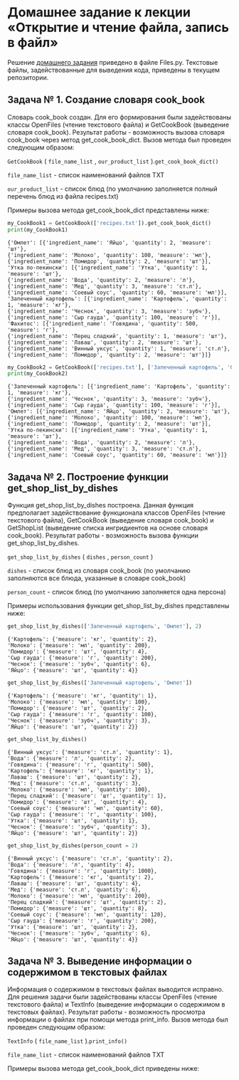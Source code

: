 # Домашнее задание к лекции «Открытие и чтение файла, запись в файл»

Решение [домашнего задания](https://github.com/netology-code/py-homeworks-basic/tree/master/7.files) приведено в файле Files.py. Текстовые файлы, задействованные для выведения кода, приведены в текущем репозитории.

## Задача № 1. Создание словаря cook_book
Словарь cook_book создан. Для его формирования были задействованы классы OpenFiles (чтение текстового файла) и GetCookBook (выведение словаря cook_book). Результат работы - возможность вызова словаря cook_book через метод get_cook_book_dict. Вызов метода был проведен следующим образом:

```GetCookBook``` ( ```file_name_list``` , ```our_product_list``` ).```get_cook_book_dict()```

```file_name_list``` - список наименований файлов TXT

```our_product_list``` - список блюд (по умолчанию заполняется полный перечень блюд из файла recipes.txt)

Примеры вызова метода get_cook_book_dict представлены ниже:

```python
my_CookBook1 = GetCookBook(['recipes.txt']).get_cook_book_dict()
print(my_CookBook1)
```
```
{'Омлет': [{'ingredient_name': 'Яйцо', 'quantity': 2, 'measure': 'шт'},
{'ingredient_name': 'Молоко', 'quantity': 100, 'measure': 'мл'},
{'ingredient_name': 'Помидор', 'quantity': 2, 'measure': 'шт'}],
'Утка по-пекински': [{'ingredient_name': 'Утка', 'quantity': 1, 'measure': 'шт'},
{'ingredient_name': 'Вода', 'quantity': 2, 'measure': 'л'},
{'ingredient_name': 'Мед', 'quantity': 3, 'measure': 'ст.л'},
{'ingredient_name': 'Соевый соус', 'quantity': 60, 'measure': 'мл'}],
'Запеченный картофель': [{'ingredient_name': 'Картофель', 'quantity': 1, 'measure': 'кг'},
{'ingredient_name': 'Чеснок', 'quantity': 3, 'measure': 'зубч'},
{'ingredient_name': 'Сыр гауда', 'quantity': 100, 'measure': 'г'}],
'Фахитос': [{'ingredient_name': 'Говядина', 'quantity': 500, 'measure': 'г'},
{'ingredient_name': 'Перец сладкий', 'quantity': 1, 'measure': 'шт'},
{'ingredient_name': 'Лаваш', 'quantity': 2, 'measure': 'шт'},
{'ingredient_name': 'Винный уксус', 'quantity': 1, 'measure': 'ст.л'},
{'ingredient_name': 'Помидор', 'quantity': 2, 'measure': 'шт'}]}
```
```python
my_CookBook2 = GetCookBook(['recipes.txt'], ['Запеченный картофель', 'Омлет', 'Утка по-пекински']).get_cook_book_dict()
print(my_CookBook2)
```
```
{'Запеченный картофель': [{'ingredient_name': 'Картофель', 'quantity': 1, 'measure': 'кг'},
{'ingredient_name': 'Чеснок', 'quantity': 3, 'measure': 'зубч'},
{'ingredient_name': 'Сыр гауда', 'quantity': 100, 'measure': 'г'}],
'Омлет': [{'ingredient_name': 'Яйцо', 'quantity': 2, 'measure': 'шт'},
{'ingredient_name': 'Молоко', 'quantity': 100, 'measure': 'мл'},
{'ingredient_name': 'Помидор', 'quantity': 2, 'measure': 'шт'}],
'Утка по-пекински': [{'ingredient_name': 'Утка', 'quantity': 1, 'measure': 'шт'},
{'ingredient_name': 'Вода', 'quantity': 2, 'measure': 'л'},
{'ingredient_name': 'Мед', 'quantity': 3, 'measure': 'ст.л'},
{'ingredient_name': 'Соевый соус', 'quantity': 60, 'measure': 'мл'}]}
```

## Задача № 2. Построение функции get_shop_list_by_dishes
Функция get_shop_list_by_dishes построена. Данная функция предполагает задействование функционала классов OpenFiles (чтение текстового файла), GetCookBook (выведение словаря cook_book) и GetShopList (выведение списка ингридиентов на основе словаря cook_book). Результат работы - возможность вызова функции get_shop_list_by_dishes.

```get_shop_list_by_dishes``` ( ```dishes``` , ```person_count``` )

```dishes``` - список блюд из словаря cook_book (по умолчанию заполняются все блюда, указанные в словаре cook_book)

```person_count``` - список блюд (по умолчанию заполняется одна персона)

Примеры использования функции get_shop_list_by_dishes представлены ниже:
```python
get_shop_list_by_dishes(['Запеченный картофель', 'Омлет'], 2)
```
```
{'Картофель': {'measure': 'кг', 'quantity': 2},
'Молоко': {'measure': 'мл', 'quantity': 200},
'Помидор': {'measure': 'шт', 'quantity': 4},
'Сыр гауда': {'measure': 'г', 'quantity': 200},
'Чеснок': {'measure': 'зубч', 'quantity': 6},
'Яйцо': {'measure': 'шт', 'quantity': 4}}
```
```python
get_shop_list_by_dishes(['Запеченный картофель', 'Омлет'])
```
```
{'Картофель': {'measure': 'кг', 'quantity': 1},
'Молоко': {'measure': 'мл', 'quantity': 100},
'Помидор': {'measure': 'шт', 'quantity': 2},
'Сыр гауда': {'measure': 'г', 'quantity': 100},
'Чеснок': {'measure': 'зубч', 'quantity': 3},
'Яйцо': {'measure': 'шт', 'quantity': 2}}
```
```python
get_shop_list_by_dishes()
```
```
{'Винный уксус': {'measure': 'ст.л', 'quantity': 1},
'Вода': {'measure': 'л', 'quantity': 2},
'Говядина': {'measure': 'г', 'quantity': 500},
'Картофель': {'measure': 'кг', 'quantity': 1},
'Лаваш': {'measure': 'шт', 'quantity': 2},
'Мед': {'measure': 'ст.л', 'quantity': 3},
'Молоко': {'measure': 'мл', 'quantity': 100},
'Перец сладкий': {'measure': 'шт', 'quantity': 1},
'Помидор': {'measure': 'шт', 'quantity': 4},
'Соевый соус': {'measure': 'мл', 'quantity': 60},
'Сыр гауда': {'measure': 'г', 'quantity': 100},
'Утка': {'measure': 'шт', 'quantity': 1},
'Чеснок': {'measure': 'зубч', 'quantity': 3},
'Яйцо': {'measure': 'шт', 'quantity': 2}}
```
```python
get_shop_list_by_dishes(person_count = 2)
```
```
{'Винный уксус': {'measure': 'ст.л', 'quantity': 2},
'Вода': {'measure': 'л', 'quantity': 4},
'Говядина': {'measure': 'г', 'quantity': 1000},
'Картофель': {'measure': 'кг', 'quantity': 2},
'Лаваш': {'measure': 'шт', 'quantity': 4},
'Мед': {'measure': 'ст.л', 'quantity': 6},
'Молоко': {'measure': 'мл', 'quantity': 200},
'Перец сладкий': {'measure': 'шт', 'quantity': 2},
'Помидор': {'measure': 'шт', 'quantity': 8},
'Соевый соус': {'measure': 'мл', 'quantity': 120},
'Сыр гауда': {'measure': 'г', 'quantity': 200},
'Утка': {'measure': 'шт', 'quantity': 2},
'Чеснок': {'measure': 'зубч', 'quantity': 6},
'Яйцо': {'measure': 'шт', 'quantity': 4}}
```

## Задача № 3. Выведение информации о содержимом в текстовых файлах
Информация о содержимом в текстовых файлах выводится исправно. Для решения задачи были задействованы классы OpenFiles (чтение текстового файла) и TextInfo (выведение информации  о содержимом в текстовых файлах). Результат работы - возможность просмотра информации о файлах при помощи метода print_info. Вызов метода был проведен следующим образом:

```TextInfo``` ( ```file_name_list``` ).```print_info()```

```file_name_list``` - список наименований файлов TXT

Примеры вызова метода get_cook_book_dict приведены ниже:
